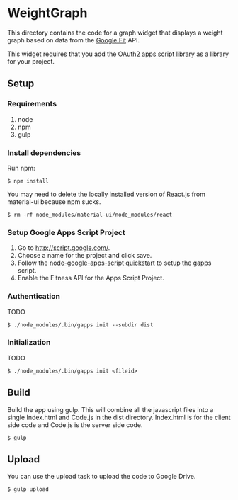 # WeightGraph

This directory contains the code for a graph widget that displays a weight
graph based on data from the [Google Fit](http://fit.google.com) API.

This widget requires that you add the [OAuth2 apps script
library](https://github.com/googlesamples/apps-script-oauth2) as a library for
your project.

## Setup

### Requirements

1. node
1. npm
1. gulp
 
### Install dependencies

Run npm:

```console
$ npm install
```

You may need to delete the locally installed version of React.js from
material-ui because npm sucks.

```console
$ rm -rf node_modules/material-ui/node_modules/react
```

### Setup Google Apps Script Project

1. Go to http://script.google.com/.
1. Choose a name for the project and click save.
1. Follow the [node-google-apps-script quickstart](https://www.npmjs.com/package/node-google-apps-script) to setup the gapps script.
1. Enable the Fitness API for the Apps Script Project.

### Authentication

TODO

```console
$ ./node_modules/.bin/gapps init --subdir dist
```

### Initialization

TODO

```console
$ ./node_modules/.bin/gapps init <fileid>
```

## Build

Build the app using gulp. This will combine all the javascript files into a
single Index.html and Code.js in the dist directory. Index.html is for the client
side code and Code.js is the server side code.

```console
$ gulp
```

## Upload

You can use the upload task to upload the code to Google Drive.

```console
$ gulp upload
```
